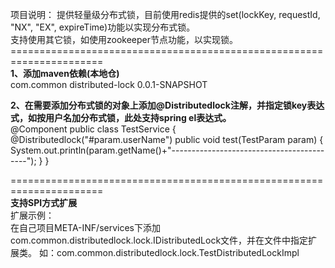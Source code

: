 项目说明：
提供轻量级分布式锁，目前使用redis提供的set(lockKey, requestId, "NX", "EX", expireTime)功能以实现分布式锁。<br/>
支持使用其它锁，如使用zookeeper节点功能，以实现锁。
======================================================================<br/>
__1、添加maven依赖(本地仓)__ <br/>
<dependency>
  <groupId>com.common</groupId>
  <artifactId>distributed-lock</artifactId>
  <version>0.0.1-SNAPSHOT</version>
</dependency>


__2、在需要添加分布式锁的对象上添加@Distributedlock注解，并指定锁key表达式，如按用户名加分布式锁，此处支持spring el表达式。__ <br/>
@Component
public class TestService {
    @Distributedlock("#param.userName")
    public void test(TestParam param) {
        System.out.println(param.getName()+"------------------------------------------");
    }
}

======================================================================<br/>
__支持SPI方式扩展__<br/>
扩展示例：<br/>
在自己项目META-INF/services下添加com.common.distributedlock.lock.IDistributedLock文件，并在文件中指定扩展类。
如：com.common.distributedlock.lock.TestDistributedLockImpl
